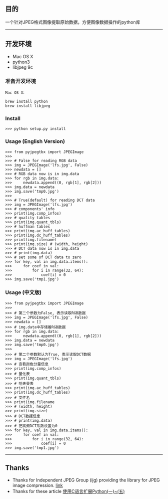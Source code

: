 ## 目的
一个针对JPEG格式图像提取原始数据，方便图像数据操作的python库

* * *

## 开发环境
* Mac OS X
* python3
* libjpeg 9c

### 准备开发环境
`Mac OS X`:

    brew install python
    brew install libjpeg

### Install

    >>> python setup.py install

### Usage (English Version)
    
    >>> from pyjpegtbx import JPEGImage
    >>> 
    >>> # False for reading RGB data
    >>> img = JPEGImage('lfs.jpg', False)
    >>> newdata = []
    >>> # RGB data now is in img.data
    >>> for rgb in img.data:
    >>>     newdata.append((0, rgb[1], rgb[2]))
    >>> img.data = newdata
    >>> img.save('tmp0.jpg')
    >>> 
    >>> # True(default) for reading DCT data
    >>> img = JPEGImage('lfs.jpg')
    >>> # components' info
    >>> print(img.comp_infos)
    >>> # quality tables
    >>> print(img.quant_tbls)
    >>> # huffman tables
    >>> print(img.ac_huff_tables)
    >>> print(img.dc_huff_tables)
    >>> print(img.filename)
    >>> print(img.size) # (width, height)
    >>> # DCT data now is in img.data
    >>> # print(img.data)
    >>> # set some of DCT data to zero
    >>> for key, val in img.data.items():
    >>>     for coef in val:
    >>>         for i in range(32, 64):
    >>>             coef[i] = 0
    >>> img.save('tmp1.jpg')

### Usage (中文版)
    
    >>> from pyjpegtbx import JPEGImage
    >>> 
    >>> # 第二个参数为False, 表示读取RGB数据
    >>> img = JPEGImage('lfs.jpg', False)
    >>> newdata = []
    >>> # img.data中存储着RGB数据
    >>> for rgb in img.data:
    >>>     newdata.append((0, rgb[1], rgb[2]))
    >>> img.data = newdata
    >>> img.save('tmp0.jpg')
    >>> 
    >>> # 第二个参数默认为True, 表示读取DCT数据
    >>> img = JPEGImage('lfs.jpg')
    >>> # 查看颜色分量信息
    >>> print(img.comp_infos)
    >>> # 量化表
    >>> print(img.quant_tbls)
    >>> # 哈夫曼表
    >>> print(img.ac_huff_tables)
    >>> print(img.dc_huff_tables)
    >>> # 文件名
    >>> print(img.filename
    >>> # (width, height)
    >>> print(img.size)
    >>> # DCT数据信息
    >>> # print(img.data)
    >>> # 把高频DCT系数设置为0
    >>> for key, val in img.data.items():
    >>>     for coef in val:
    >>>         for i in range(32, 64):
    >>>             coef[i] = 0
    >>> img.save('tmp1.jpg')

* * *

## Thanks
* Thanks for Independent JPEG Group (ijg) providing the library for JPEG image compression. [link](http://www.ijg.org/)
* Thanks for these article [使用C语言扩展Python(一)~(五)](http://www.cnblogs.com/phinecos/archive/2010/05/17/1737033.html)

